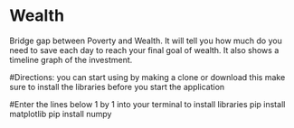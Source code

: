 # Wealth
Bridge gap between Poverty and Wealth.
It will tell you how much do you need to save each day to reach your final goal of wealth.
It also shows a timeline graph of the investment.

#Directions:
you can start using by making a clone or download this
make sure to install the libraries before you start the application

#Enter the lines below 1 by 1 into your terminal to install libraries
pip install matplotlib
pip install numpy
